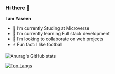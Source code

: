 ### Hi there 👋


**I am Yaseen**



- 🔭 I’m currently Studing at Microverse
- 🌱 I’m currently learning Full stack development
- 👯 I’m looking to collaborate on web projects
- ⚡ Fun fact: I like football

![Anurag's GitHub stats](https://github-readme-stats.vercel.app/api?username=yasinabdmahmood&show_icons=true&theme=radical)

[![Top Langs](https://github-readme-stats.vercel.app/api/top-langs/?username=yasinabdmahmood&layout=compact)](https://github.com/anuraghazra/github-readme-stats)
